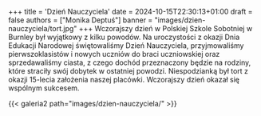 +++
title = 'Dzień Nauczyciela'
date = 2024-10-15T22:30:13+01:00
draft = false
authors = ["Monika Deptuś"]
banner = "images/dzien-nauczyciela/tort.jpg"
+++
Wczorajszy dzień w Polskiej Szkole Sobotniej w Burnley był wyjątkowy z kilku powodów. Na uroczystości z okazji Dnia Edukacji Narodowej świętowaliśmy Dzień Nauczyciela, przyjmowaliśmy pierwszoklasistów i nowych uczniów do braci uczniowskiej oraz sprzedawaliśmy ciasta, z czego dochód przeznaczony będzie na rodziny, które straciły swój dobytek w ostatniej powodzi. Niespodzianką był tort z okazji 15-lecia założenia naszej placówki. Wczorajszy dzień okazał się wspólnym sukcesem.

{{< galeria2 path="images/dzien-nauczyciela/" >}}
